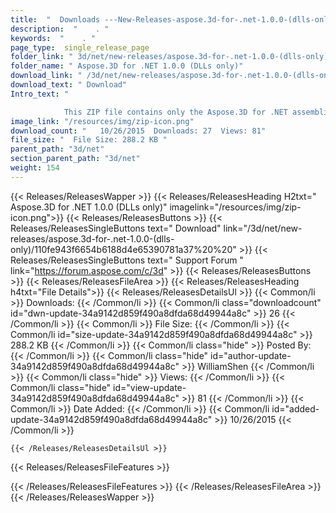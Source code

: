 ```yaml
---
title:  "  Downloads ---New-Releases-aspose.3d-for-.net-1.0.0-(dlls-only) . " 
description:  "    . " 
keywords:  "    . " 
page_type:  single_release_page
folder_link: " 3d/net/new-releases/aspose.3d-for-.net-1.0.0-(dlls-only)/"
folder_name: " Aspose.3D for .NET 1.0.0 (DLLs only)"
download_link: " /3d/net/new-releases/aspose.3d-for-.net-1.0.0-(dlls-only)/34a9142d859f490a8dfda68d49944a8c"
download_text: " Download"
Intro_text: " 

            This ZIP file contains only the Aspose.3D for .NET assemblies. T..."
image_link: "/resources/img/zip-icon.png"
download_count: "   10/26/2015  Downloads: 27  Views: 81"
file_size: "  File Size: 288.2 KB "
parent_path: "3d/net"
section_parent_path: "3d/net"
weight: 154
---
```


{{< Releases/ReleasesWapper >}}
  {{< Releases/ReleasesHeading H2txt=" Aspose.3D for .NET 1.0.0 (DLLs only)" imagelink="/resources/img/zip-icon.png">}}
  {{< Releases/ReleasesButtons >}}
    {{< Releases/ReleasesSingleButtons text=" Download" link="/3d/net/new-releases/aspose.3d-for-.net-1.0.0-(dlls-only)/110fe943f6654b6188d4e65390781a37%20%20" >}}
    {{< Releases/ReleasesSingleButtons text=" Support Forum " link="https://forum.aspose.com/c/3d" >}}
  {{< Releases/ReleasesButtons >}}
  {{< Releases/ReleasesFileArea >}}
    {{< Releases/ReleasesHeading h4txt="File Details">}}
    {{< Releases/ReleasesDetailsUl >}}
            {{< Common/li  >}} Downloads: {{< /Common/li >}} 
      {{< Common/li class="downloadcount" id="dwn-update-34a9142d859f490a8dfda68d49944a8c" >}} 26 {{< /Common/li >}} 
      {{< Common/li  >}} File Size: {{< /Common/li >}} 
      {{< Common/li id="size-update-34a9142d859f490a8dfda68d49944a8c" >}} 288.2 KB {{< /Common/li >}} 
      {{< Common/li  class="hide" >}} Posted By: {{< /Common/li >}} 
      {{< Common/li class="hide" id="author-update-34a9142d859f490a8dfda68d49944a8c" >}} WilliamShen {{< /Common/li >}} 
      {{< Common/li class="hide"  >}} Views: {{< /Common/li >}} 
      {{< Common/li class="hide" id="view-update-34a9142d859f490a8dfda68d49944a8c" >}} 81 {{< /Common/li >}} 
      {{< Common/li  >}} Date Added: {{< /Common/li >}} 
      {{< Common/li id="added-update-34a9142d859f490a8dfda68d49944a8c" >}} 10/26/2015 {{< /Common/li >}} 

    {{< /Releases/ReleasesDetailsUl >}}

  {{< Releases/ReleasesFileFeatures >}}
      
  {{< /Releases/ReleasesFileFeatures >}}
 {{< /Releases/ReleasesFileArea >}}
{{< /Releases/ReleasesWapper >}}


